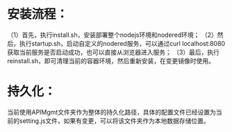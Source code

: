 # 安装流程：
（1）首先，执行install.sh，安装部署整个nodejs环境和nodered环境；
（2）然后，执行startup.sh，启动自定义的nodered服务，可以通过curl localhost:8080获取当前服务是否启动成功，也可以直接从浏览器进入服务；
（3）最后，执行reinstall.sh，即可清理当前的容器环境，然后重新安装，在变更镜像时使用。

# 持久化：
当前使用APIMgmt文件夹作为整体的持久化路径，具体的配置文件已经设置为当前的setting.js文件，如果有变更，可以将该文件夹作为本地数据存储位置。
